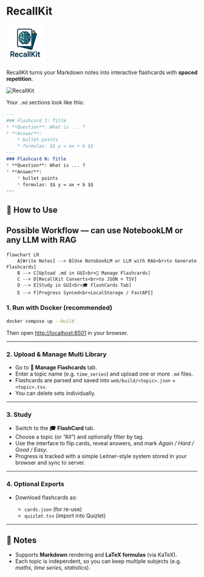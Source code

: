 
# RecallKit

<img src="static/favicon.png" alt="RecallKit logo" width="100" height="100">


RecallKit turns your Markdown notes into interactive flashcards with **spaced repetition**.  

<img src="demo.gif" alt="RecallKit">

Your `.md` sections look like this:

```markdown
---
### Flashcard 1: Title
* **Question**: What is ... ?
* **Answer**:
    * bullet points
    * formulas: $$ y = ax + b $$
---
### Flashcard N: Title
* **Question**: What is ... ?
* **Answer**:
    * bullet points
    * formulas: $$ y = ax + b $$
---
```

## 🚀 How to Use

## Possible Workflow — can use NotebookLM or any LLM with RAG

```mermaid
flowchart LR
    A[Write Notes] --> B[Use NotebookLM or LLM with RAG<br>to Generate Flashcards]
    B --> C[Upload .md in GUI<br>📂 Manage Flashcards]
    C --> D[RecallKit Converts<br>to JSON + TSV]
    D --> E[Study in GUI<br>🎓 FlashCards Tab]
    E --> F[Progress Synced<br>LocalStorage / FastAPI]

```

### 1. Run with Docker (recommended)

```bash
docker compose up --build
```

Then open [http://localhost:8501](http://localhost:8501) in your browser.

---

### 2. Upload & Manage Multi Library

* Go to **📂 Manage Flashcards** tab.
* Enter a topic name (e.g. `time_series`) and upload one or more `.md` files.
* Flashcards are parsed and saved into `web/build/<topic>.json` + `<topic>.tsv`.
* You can delete sets individually.

---

### 3. Study

* Switch to the **🎓 FlashCard** tab.
* Choose a topic (or “All”) and optionally filter by tag.
* Use the interface to flip cards, reveal answers, and mark *Again / Hard / Good / Easy*.
* Progress is tracked with a simple Leitner-style system stored in your browser and sync to server.

---

### 4. Optional Exports

* Download flashcards as:

  * `cards.json` (for re-use)
  * `quizlet.tsv` (import into Quizlet)

---

## 📝 Notes

* Supports **Markdown** rendering and **LaTeX formulas** (via KaTeX).
* Each topic is independent, so you can keep multiple subjects (e.g. *maths*, *time series*, *statistics*).

